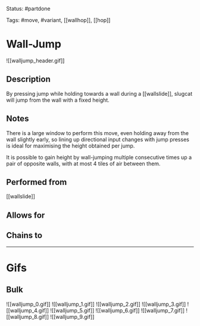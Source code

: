 Status: #partdone

Tags: #move, #variant, [[wallhop]], [[hop]]

# Wall-Jump
![[walljump_header.gif]]
## Description
By pressing jump while holding towards a wall during a [[wallslide]], slugcat will jump from the wall with a fixed height.

## Notes
There is a large window to perform this move, even holding away from the wall slightly early, so lining up directional input changes with jump presses is ideal for maximising the height obtained per jump.

It is possible to gain height by wall-jumping multiple consecutive times up a pair of opposite walls, with at most 4 tiles of air between them.

## Performed from
[[wallslide]]

## Allows for


## Chains to


___
# Gifs
## Bulk
![[walljump_0.gif]]
![[walljump_1.gif]]
![[walljump_2.gif]]
![[walljump_3.gif]]
![[walljump_4.gif]]
![[walljump_5.gif]]
![[walljump_6.gif]]
![[walljump_7.gif]]
![[walljump_8.gif]]
![[walljump_9.gif]]